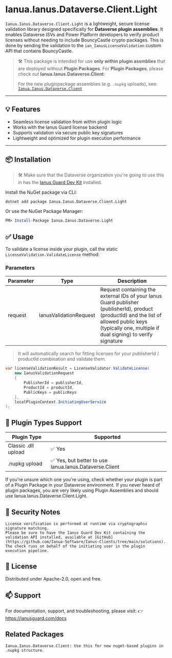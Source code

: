 # Ianua.Ianus.Dataverse.Client.Light

`Ianua.Ianus.Dataverse.Client.Light` is a lightweight, secure license validation library designed specifically for **Dataverse plugin assemblies**. It enables Dataverse ISVs and Power Platform developers to verify product licenses without needing to include BouncyCastle crypto packages.
This is done by sending the validation to the `ian_IanusLicenseValidation` custom API that contains BouncyCastle.

> 🛠️ This package is intended for use **only within plugin assmblies** that are deployed without **Plugin Packages**. For **Plugin Packages**, please check out **Ianua.Ianus.Dataverse.Client**:
>
> For the new pluginpackage assemblies (e.g. `.nupkg` uploads), see: [`Ianua.Ianus.Dataverse.Client`](https://www.nuget.org/packages/Ianua.Ianus.Dataverse.Client)

---

## 💡 Features

- Seamless license validation from within plugin logic
- Works with the Ianus Guard license backend
- Supports validation via secure public key signatures
- Lightweight and optimized for plugin execution performance

---

## 📦 Installation

> 🛠️ Make sure that the Dataverse organization you're going to use this in has the [Ianus Guard Dev Kit](https://github.com/Ianua-Software/Ianus-Clients/tree/main/solutions) installed.

Install the NuGet package via CLI:

```bash
dotnet add package Ianua.Ianus.Dataverse.Client.Light
```

Or use the NuGet Package Manager:

```mathematica
PM> Install-Package Ianua.Ianus.Dataverse.Light
```
## ✅ Usage
To validate a license inside your plugin, call the static `LicenseValidation.ValidateLicense` method:

### Parameters
| Parameter             | Type                   | Description                                                                                   |
|-----------------------|------------------------|-----------------------------------------------------------------------------------------------|
| request               | IanusValidationRequest |  Request containing the external IDs of your Ianus Guard publisher (publisherId), product (productId) and the list of allowed public keys (typically one, multiple if dual signing) to verify signature  |

> It will automatically search for fitting licenses for your publisherId / productId combination and validate them.

```csharp
var licenseValidationResult = LicenseValidator.ValidateLicense(
    new IanusValidationRequest
    {
        PublisherId = publisherId,
        ProductId = productId,
        PublicKeys = publicKeys
    },
    localPluginContext.InitiatingUserService
);
```

## 🧱 Plugin Types Support
| Plugin Type         | Supported                                             |
|---------------------|-------------------------------------------------------|
| Classic .dll upload | ✅ Yes                                                |
| .nupkg upload       | ✅ Yes, but better to use Ianua.Ianus.Dataverse.Client|


If you're unsure which one you're using, check whether your plugin is part of a Plugin Package in your Dataverse environment.
If you never heard of plugin packages, you are very likely using Plugin Assemblies and should use Ianua.Ianus.Dataverse.Client.Light.

## 🔐 Security Notes

    License verification is performed at runtime via cryptographic signature matching.
    Please be sure to have the Ianus Guard Dev Kit containing the validation API installed, available at [GitHub](https://github.com/Ianua-Software/Ianus-Clients/tree/main/solutions).
    The check runs on behalf of the initiating user in the plugin execution pipeline.

## 📄 License

Distributed under Apache-2.0, open and free.

## 📫 Support

For documentation, support, and troubleshooting, please visit:
👉 https://ianusguard.com/docs

## Related Packages

    Ianua.Ianus.Dataverse.Client: Use this for new nuget-based plugins in .nupkg structure.